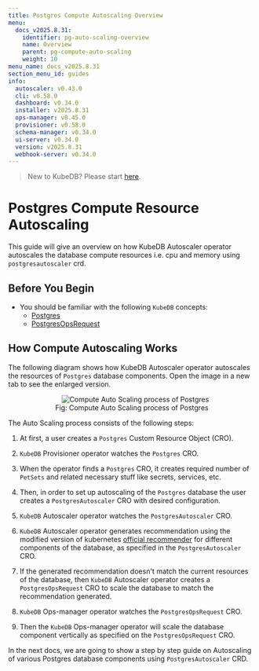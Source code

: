 ```yaml
---
title: Postgres Compute Autoscaling Overview
menu:
  docs_v2025.8.31:
    identifier: pg-auto-scaling-overview
    name: Overview
    parent: pg-compute-auto-scaling
    weight: 10
menu_name: docs_v2025.8.31
section_menu_id: guides
info:
  autoscaler: v0.43.0
  cli: v0.58.0
  dashboard: v0.34.0
  installer: v2025.8.31
  ops-manager: v0.45.0
  provisioner: v0.58.0
  schema-manager: v0.34.0
  ui-server: v0.34.0
  version: v2025.8.31
  webhook-server: v0.34.0
---
```


> New to KubeDB? Please start [here](/docs/v2025.8.31/README).

# Postgres Compute Resource Autoscaling

This guide will give an overview on how KubeDB Autoscaler operator autoscales the database compute resources i.e. cpu and memory using `postgresautoscaler` crd.

## Before You Begin

- You should be familiar with the following `KubeDB` concepts:
  - [Postgres](/docs/v2025.8.31/guides/postgres/concepts/postgres)
  - [PostgresOpsRequest](/docs/v2025.8.31/guides/postgres/concepts/opsrequest)

## How Compute Autoscaling Works

The following diagram shows how KubeDB Autoscaler operator autoscales the resources of `Postgres` database components. Open the image in a new tab to see the enlarged version.

<figure align="center">
  <img alt="Compute Auto Scaling process of Postgres" src="/docs/v2025.8.31/images/postgres/pg-compute-process.svg">
<figcaption align="center">Fig: Compute Auto Scaling process of Postgres</figcaption>
</figure>

The Auto Scaling process consists of the following steps:

1. At first, a user creates a `Postgres` Custom Resource Object (CRO).

2. `KubeDB` Provisioner  operator watches the `Postgres` CRO.

3. When the operator finds a `Postgres` CRO, it creates required number of `PetSets` and related necessary stuff like secrets, services, etc.

4. Then, in order to set up autoscaling of the `Postgres` database the user creates a `PostgresAutoscaler` CRO with desired configuration.

5. `KubeDB` Autoscaler operator watches the `PostgresAutoscaler` CRO.

6. `KubeDB` Autoscaler operator generates recommendation using the modified version of kubernetes [official recommender](https://github.com/kubernetes/autoscaler/tree/master/vertical-pod-autoscaler/pkg/recommender) for different components of the database, as specified in the `PostgresAutoscaler` CRO.

7. If the generated recommendation doesn't match the current resources of the database, then `KubeDB` Autoscaler operator creates a `PostgresOpsRequest` CRO to scale the database to match the recommendation generated.

8. `KubeDB` Ops-manager operator watches the `PostgresOpsRequest` CRO.

9. Then the `KubeDB` Ops-manager operator will scale the database component vertically as specified on the `PostgresOpsRequest` CRO.

In the next docs, we are going to show a step by step guide on Autoscaling of various Postgres database components using `PostgresAutoscaler` CRD.
